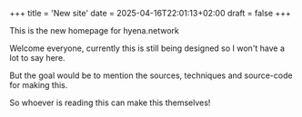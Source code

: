 +++
title = 'New site'
date = 2025-04-16T22:01:13+02:00
draft = false
+++

This is the new homepage for hyena.network

Welcome everyone, currently this is still being designed so I won't have a lot to say here.

But the goal would be to mention the sources, techniques and source-code for making this.

So whoever is reading this can make this themselves!